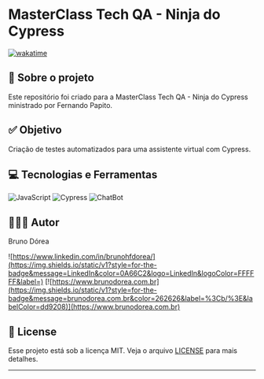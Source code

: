 # MasterClass Tech QA - Ninja do Cypress

[![wakatime](https://wakatime.com/badge/user/68660678-6b86-4b78-98df-f5f41a37e1bc/project/1dbbf1b5-a62a-4092-8181-838f6b1eb483.svg)](https://wakatime.com/badge/user/68660678-6b86-4b78-98df-f5f41a37e1bc/project/1dbbf1b5-a62a-4092-8181-838f6b1eb483)

## 💼 Sobre o projeto

Este repositório foi criado para a MasterClass Tech QA - Ninja do Cypress ministrado por Fernando Papito.

## ✅ Objetivo

Criação de testes automatizados para uma assistente virtual com Cypress.

## 💻 Tecnologias e Ferramentas

![JavaScript](https://img.shields.io/static/v1?style=for-the-badge&message=JavaScript&color=222222&logo=JavaScript&logoColor=F7DF1E&label=)
![Cypress](https://img.shields.io/badge/Cypress-222222?style=for-the-badge&logo=Cypress&logoColor=69D3A7)
![ChatBot](https://img.shields.io/badge/ChatBot-0066FF?style=for-the-badge&logo=ChatBot&logoColor=FFFFFF)

## 👨🏽‍💻 Autor

Bruno Dórea

![https://www.linkedin.com/in/brunohfdorea/](https://img.shields.io/static/v1?style=for-the-badge&message=LinkedIn&color=0A66C2&logo=LinkedIn&logoColor=FFFFFF&label=)
[![https://www.brunodorea.com.br](https://img.shields.io/static/v1?style=for-the-badge&message=brunodorea.com.br&color=262626&label=%3Cb/%3E&labelColor=dd9208)](https://www.brunodorea.com.br)

## 📝 License

Esse projeto está sob a licença MIT. Veja o arquivo [LICENSE](LICENSE) para mais detalhes.

---
